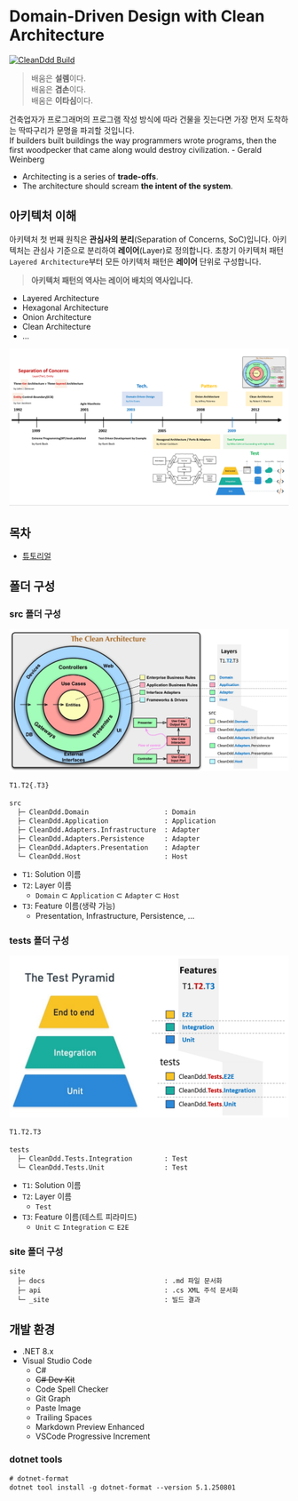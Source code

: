 # Domain-Driven Design with Clean Architecture
[![CleanDdd Build](https://github.com/hhko/CleanDdd/actions/workflows/dotnet.yml/badge.svg)](https://github.com/hhko/CleanDdd/actions/workflows/dotnet.yml)

> 배움은 **설렘**이다.  
> 배움은 **겸손**이다.  
> 배움은 **이타심**이다.

건축업자가 프로그래머의 프로그램 작성 방식에 따라 건물을 짓는다면 가장 먼저 도착하는 딱따구리가 문명을 파괴할 것입니다.  
If builders built buildings the way programmers wrote programs, then the first woodpecker that came along would destroy civilization. - Gerald Weinberg
- Architecting is a series of **trade-offs**.
- The architecture should scream **the intent of the system**.

## 아키텍처 이해
아키텍처 첫 번째 원칙은 **관심사의 분리**(Separation of Concerns, SoC)입니다. 아키텍처는 관심사 기준으로 분리하여 **레이어**(Layer)로 정의합니다. 초창기 아키텍처 패턴 `Layered Architecture`부터 모든 아키텍처 패턴은 **레이어** 단위로 구성합니다.
> **아키텍처 패턴의 역사는 레이어 배치의 역사입니다.**

- Layered Architecture
- Hexagonal Architecture
- Onion Architecture
- Clean Architecture
- ...

![ArchitecturePatternHistory](./.images/ArchitecturePatternHistor.png)

## 목차
- [튜토리얼](./tutorials/)

## 폴더 구성
### src 폴더 구성
![](./.images/2024-03-10-15-06-17.png)

```
T1.T2{.T3}

src
  ├─ CleanDdd.Domain                   : Domain
  ├─ CleanDdd.Application              : Application
  ├─ CleanDdd.Adapters.Infrastructure  : Adapter
  ├─ CleanDdd.Adapters.Persistence     : Adapter
  ├─ CleanDdd.Adapters.Presentation    : Adapter
  └─ CleanDdd.Host                     : Host
```
- `T1`: Solution 이름
- `T2`: Layer 이름
  - `Domain` ⊂ `Application` ⊂ `Adapter` ⊂ `Host`
- `T3`: Feature 이름(생략 가능)
  - Presentation, Infrastructure, Persistence, ...

### tests 폴더 구성
![](./.images/2024-03-10-15-25-32.png)

```
T1.T2.T3

tests
  ├─ CleanDdd.Tests.Integration        : Test
  └─ CleanDdd.Tests.Unit               : Test
```
- `T1`: Solution 이름
- `T2`: Layer 이름
  - `Test`
- `T3`: Feature 이름(테스트 피라미드)
  - `Unit` ⊂ `Integration` ⊂ `E2E`

### site 폴더 구성
```
site
  ├─ docs                              : .md 파일 문서화
  ├─ api                               : .cs XML 주석 문서화
  └─ _site                             : 빌드 결과
```



## 개발 환경
- .NET 8.x
- Visual Studio Code
  - C#
  - ~~C# Dev Kit~~
  - Code Spell Checker
  - Git Graph
  - Paste Image
  - Trailing Spaces
  - Markdown Preview Enhanced
  - VSCode Progressive Increment

### dotnet tools
```shell
# dotnet-format
dotnet tool install -g dotnet-format --version 5.1.250801
```
